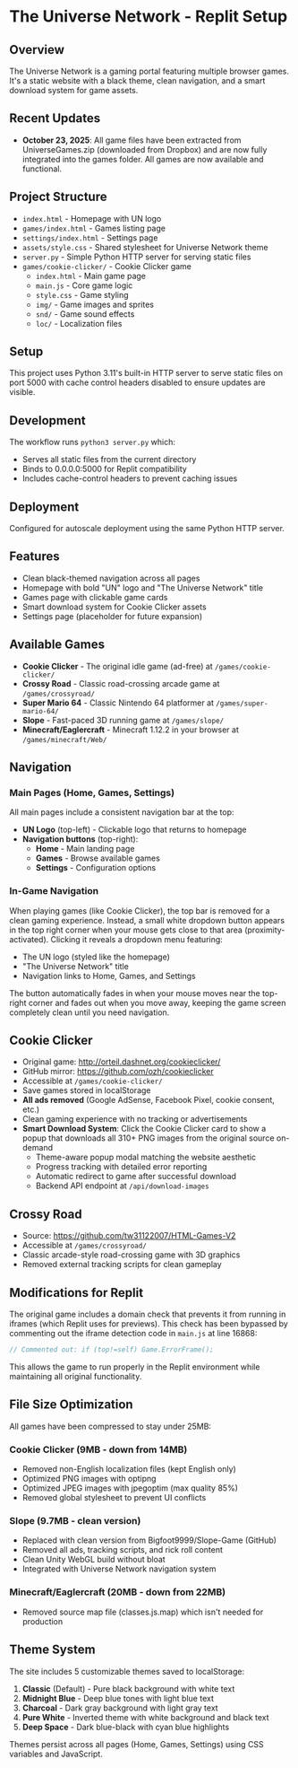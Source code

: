 # The Universe Network - Replit Setup

## Overview
The Universe Network is a gaming portal featuring multiple browser games. It's a static website with a black theme, clean navigation, and a smart download system for game assets.

## Recent Updates
- **October 23, 2025**: All game files have been extracted from UniverseGames.zip (downloaded from Dropbox) and are now fully integrated into the games folder. All games are now available and functional.

## Project Structure
- `index.html` - Homepage with UN logo
- `games/index.html` - Games listing page
- `settings/index.html` - Settings page
- `assets/style.css` - Shared stylesheet for Universe Network theme
- `server.py` - Simple Python HTTP server for serving static files
- `games/cookie-clicker/` - Cookie Clicker game
  - `index.html` - Main game page
  - `main.js` - Core game logic
  - `style.css` - Game styling
  - `img/` - Game images and sprites
  - `snd/` - Game sound effects
  - `loc/` - Localization files

## Setup
This project uses Python 3.11's built-in HTTP server to serve static files on port 5000 with cache control headers disabled to ensure updates are visible.

## Development
The workflow runs `python3 server.py` which:
- Serves all static files from the current directory
- Binds to 0.0.0.0:5000 for Replit compatibility
- Includes cache-control headers to prevent caching issues

## Deployment
Configured for autoscale deployment using the same Python HTTP server.

## Features
- Clean black-themed navigation across all pages
- Homepage with bold "UN" logo and "The Universe Network" title
- Games page with clickable game cards
- Smart download system for Cookie Clicker assets
- Settings page (placeholder for future expansion)

## Available Games
- **Cookie Clicker** - The original idle game (ad-free) at `/games/cookie-clicker/`
- **Crossy Road** - Classic road-crossing arcade game at `/games/crossyroad/`
- **Super Mario 64** - Classic Nintendo 64 platformer at `/games/super-mario-64/`
- **Slope** - Fast-paced 3D running game at `/games/slope/`
- **Minecraft/Eaglercraft** - Minecraft 1.12.2 in your browser at `/games/minecraft/Web/`

## Navigation

### Main Pages (Home, Games, Settings)
All main pages include a consistent navigation bar at the top:
- **UN Logo** (top-left) - Clickable logo that returns to homepage
- **Navigation buttons** (top-right):
  - **Home** - Main landing page
  - **Games** - Browse available games
  - **Settings** - Configuration options

### In-Game Navigation
When playing games (like Cookie Clicker), the top bar is removed for a clean gaming experience. Instead, a small white dropdown button appears in the top right corner when your mouse gets close to that area (proximity-activated). Clicking it reveals a dropdown menu featuring:
- The UN logo (styled like the homepage)
- "The Universe Network" title
- Navigation links to Home, Games, and Settings

The button automatically fades in when your mouse moves near the top-right corner and fades out when you move away, keeping the game screen completely clean until you need navigation.

## Cookie Clicker
- Original game: http://orteil.dashnet.org/cookieclicker/
- GitHub mirror: https://github.com/ozh/cookieclicker
- Accessible at `/games/cookie-clicker/`
- Save games stored in localStorage
- **All ads removed** (Google AdSense, Facebook Pixel, cookie consent, etc.)
- Clean gaming experience with no tracking or advertisements
- **Smart Download System**: Click the Cookie Clicker card to show a popup that downloads all 310+ PNG images from the original source on-demand
  - Theme-aware popup modal matching the website aesthetic
  - Progress tracking with detailed error reporting
  - Automatic redirect to game after successful download
  - Backend API endpoint at `/api/download-images`

## Crossy Road
- Source: https://github.com/tw31122007/HTML-Games-V2
- Accessible at `/games/crossyroad/`
- Classic arcade-style road-crossing game with 3D graphics
- Removed external tracking scripts for clean gameplay

## Modifications for Replit
The original game includes a domain check that prevents it from running in iframes (which Replit uses for previews). This check has been bypassed by commenting out the iframe detection code in `main.js` at line 16868:
```javascript
// Commented out: if (top!=self) Game.ErrorFrame();
```
This allows the game to run properly in the Replit environment while maintaining all original functionality.

## File Size Optimization
All games have been compressed to stay under 25MB:

### Cookie Clicker (9MB - down from 14MB)
- Removed non-English localization files (kept English only)
- Optimized PNG images with optipng
- Optimized JPEG images with jpegoptim (max quality 85%)
- Removed global stylesheet to prevent UI conflicts

### Slope (9.7MB - clean version)
- Replaced with clean version from Bigfoot9999/Slope-Game (GitHub)
- Removed all ads, tracking scripts, and rick roll content
- Clean Unity WebGL build without bloat
- Integrated with Universe Network navigation system

### Minecraft/Eaglercraft (20MB - down from 22MB)
- Removed source map file (classes.js.map) which isn't needed for production

## Theme System
The site includes 5 customizable themes saved to localStorage:
1. **Classic** (Default) - Pure black background with white text
2. **Midnight Blue** - Deep blue tones with light blue text
3. **Charcoal** - Dark gray background with light gray text
4. **Pure White** - Inverted theme with white background and black text
5. **Deep Space** - Dark blue-black with cyan blue highlights

Themes persist across all pages (Home, Games, Settings) using CSS variables and JavaScript.
